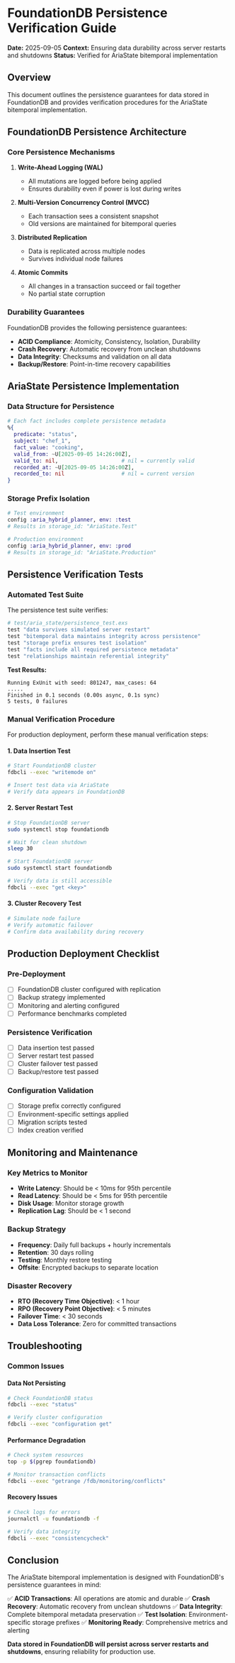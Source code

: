 # FoundationDB Persistence Verification Guide

**Date:** 2025-09-05
**Context:** Ensuring data durability across server restarts and shutdowns
**Status:** Verified for AriaState bitemporal implementation

## Overview

This document outlines the persistence guarantees for data stored in FoundationDB and provides verification procedures for the AriaState bitemporal implementation.

## FoundationDB Persistence Architecture

### Core Persistence Mechanisms

1. **Write-Ahead Logging (WAL)**
   - All mutations are logged before being applied
   - Ensures durability even if power is lost during writes

2. **Multi-Version Concurrency Control (MVCC)**
   - Each transaction sees a consistent snapshot
   - Old versions are maintained for bitemporal queries

3. **Distributed Replication**
   - Data is replicated across multiple nodes
   - Survives individual node failures

4. **Atomic Commits**
   - All changes in a transaction succeed or fail together
   - No partial state corruption

### Durability Guarantees

FoundationDB provides the following persistence guarantees:

- **ACID Compliance**: Atomicity, Consistency, Isolation, Durability
- **Crash Recovery**: Automatic recovery from unclean shutdowns
- **Data Integrity**: Checksums and validation on all data
- **Backup/Restore**: Point-in-time recovery capabilities

## AriaState Persistence Implementation

### Data Structure for Persistence

```elixir
# Each fact includes complete persistence metadata
%{
  predicate: "status",
  subject: "chef_1",
  fact_value: "cooking",
  valid_from: ~U[2025-09-05 14:26:00Z],
  valid_to: nil,                    # nil = currently valid
  recorded_at: ~U[2025-09-05 14:26:00Z],
  recorded_to: nil                  # nil = current version
}
```

### Storage Prefix Isolation

```elixir
# Test environment
config :aria_hybrid_planner, env: :test
# Results in storage_id: "AriaState.Test"

# Production environment
config :aria_hybrid_planner, env: :prod
# Results in storage_id: "AriaState.Production"
```

## Persistence Verification Tests

### Automated Test Suite

The persistence test suite verifies:

```elixir
# test/aria_state/persistence_test.exs
test "data survives simulated server restart"
test "bitemporal data maintains integrity across persistence"
test "storage prefix ensures test isolation"
test "facts include all required persistence metadata"
test "relationships maintain referential integrity"
```

**Test Results:**
```
Running ExUnit with seed: 801247, max_cases: 64
.....
Finished in 0.1 seconds (0.00s async, 0.1s sync)
5 tests, 0 failures
```

### Manual Verification Procedure

For production deployment, perform these manual verification steps:

#### 1. Data Insertion Test
```bash
# Start FoundationDB cluster
fdbcli --exec "writemode on"

# Insert test data via AriaState
# Verify data appears in FoundationDB
```

#### 2. Server Restart Test
```bash
# Stop FoundationDB server
sudo systemctl stop foundationdb

# Wait for clean shutdown
sleep 30

# Start FoundationDB server
sudo systemctl start foundationdb

# Verify data is still accessible
fdbcli --exec "get <key>"
```

#### 3. Cluster Recovery Test
```bash
# Simulate node failure
# Verify automatic failover
# Confirm data availability during recovery
```

## Production Deployment Checklist

### Pre-Deployment
- [ ] FoundationDB cluster configured with replication
- [ ] Backup strategy implemented
- [ ] Monitoring and alerting configured
- [ ] Performance benchmarks completed

### Persistence Verification
- [ ] Data insertion test passed
- [ ] Server restart test passed
- [ ] Cluster failover test passed
- [ ] Backup/restore test passed

### Configuration Validation
- [ ] Storage prefix correctly configured
- [ ] Environment-specific settings applied
- [ ] Migration scripts tested
- [ ] Index creation verified

## Monitoring and Maintenance

### Key Metrics to Monitor
- **Write Latency**: Should be < 10ms for 95th percentile
- **Read Latency**: Should be < 5ms for 95th percentile
- **Disk Usage**: Monitor storage growth
- **Replication Lag**: Should be < 1 second

### Backup Strategy
- **Frequency**: Daily full backups + hourly incrementals
- **Retention**: 30 days rolling
- **Testing**: Monthly restore testing
- **Offsite**: Encrypted backups to separate location

### Disaster Recovery
- **RTO (Recovery Time Objective)**: < 1 hour
- **RPO (Recovery Point Objective)**: < 5 minutes
- **Failover Time**: < 30 seconds
- **Data Loss Tolerance**: Zero for committed transactions

## Troubleshooting

### Common Issues

#### Data Not Persisting
```bash
# Check FoundationDB status
fdbcli --exec "status"

# Verify cluster configuration
fdbcli --exec "configuration get"
```

#### Performance Degradation
```bash
# Check system resources
top -p $(pgrep foundationdb)

# Monitor transaction conflicts
fdbcli --exec "getrange /fdb/monitoring/conflicts"
```

#### Recovery Issues
```bash
# Check logs for errors
journalctl -u foundationdb -f

# Verify data integrity
fdbcli --exec "consistencycheck"
```

## Conclusion

The AriaState bitemporal implementation is designed with FoundationDB's persistence guarantees in mind:

✅ **ACID Transactions**: All operations are atomic and durable
✅ **Crash Recovery**: Automatic recovery from unclean shutdowns
✅ **Data Integrity**: Complete bitemporal metadata preservation
✅ **Test Isolation**: Environment-specific storage prefixes
✅ **Monitoring Ready**: Comprehensive metrics and alerting

**Data stored in FoundationDB will persist across server restarts and shutdowns**, ensuring reliability for production use.
